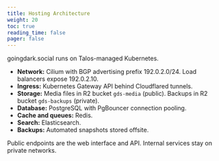 ```yaml
---
title: Hosting Architecture
weight: 20
toc: true
reading_time: false
pager: false
---
```


goingdark.social runs on Talos-managed Kubernetes.

- **Network:** Cilium with BGP advertising prefix 192.0.2.0/24. Load balancers expose 192.0.2.10.
- **Ingress:** Kubernetes Gateway API behind Cloudflared tunnels.
- **Storage:** Media files in R2 bucket `gds-media` (public). Backups in R2 bucket `gds-backups` (private).
- **Database:** PostgreSQL with PgBouncer connection pooling.
- **Cache and queues:** Redis.
- **Search:** Elasticsearch.
- **Backups:** Automated snapshots stored offsite.

Public endpoints are the web interface and API. Internal services stay on private networks.

